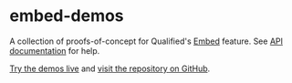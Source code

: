 # embed-demos
A collection of proofs-of-concept for Qualified's [Embed](https://www.qualified.io/embedded) feature. See [API documentation](https://andela-technology.github.io/qualified-embed/docs) for help.

[Try the demos live](https://qualified.github.io/embed-demos/demos) and [visit the repository on GitHub](https://www.github.com/qualified/embed-demos).

